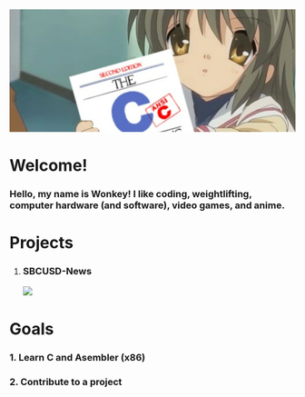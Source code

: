 <img src="./background/header.png">
<!-- I tought it was a cute background lol. Plus I love Clannad. -->

<!-- Credits:
    header.png -> https://github.com/cat-milk/Anime-Girls-Holding-Programming-Books/blob/master/C/Fuko_Ibuki_Holding_Up_C.jpg
-->

# Welcome!
<h3>Hello, my name is Wonkey! I like coding, weightlifting, computer hardware (and software), video games, and anime.
<!-- Some  anime's however. My favourites are Envagelion, Clannad, Toradora!, Darling in the FranXX, etc. -->

# Projects
1. <h3>SBCUSD-News</h3><img src="https://img.shields.io/badge/Development-Pre--Canidate-blue">

# Goals
<h3>1. Learn C and Asembler (x86)</h3>
<h3>2. Contribute to a project</h3>